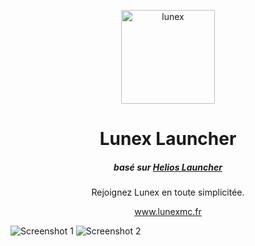 <p align="center"><img src="https://github.com/LunexMC/LunexLauncher/raw/main/app/assets/images/LunexLogoWide.png" height="150px" alt="lunex"></p>

<h1 align="center">Lunex Launcher</h1>

<em><h5 align="center">basé sur <a href="https://github.com/dscalzi/helioslauncher">Helios Launcher</a></h5></em>


<p align="center">Rejoignez Lunex en toute simplicitée.</p>
<p align="center"><a href="https://www.lunexmc.fr/" >www.lunexmc.fr</a></p>

![Screenshot 1](https://i.imgur.com/6o7SmH6.png)
![Screenshot 2](https://i.imgur.com/o9wseYU.png)

